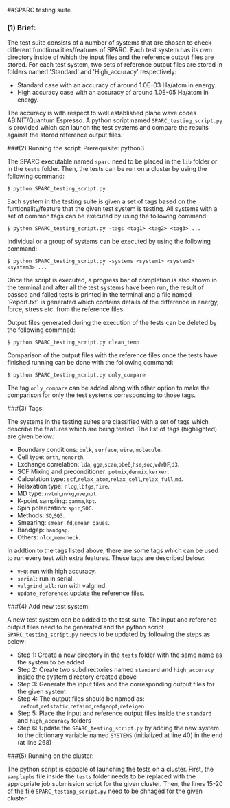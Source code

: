 ##SPARC testing suite 

### (1) Brief:
The test suite consists of a number of systems that are chosen to check different functionalities/features of SPARC. Each test system has its own directory inside of which the input files and the reference output files are stored. For each test system, two sets of reference output files are stored in folders named 'Standard' and 'High_accuracy' respectively: 

* Standard case with an accuracy of around 1.0E-03 Ha/atom in energy. 
* High accuracy case with an accuracy of around 1.0E-05 Ha/atom in energy.

The accuracy is with respect to well established plane wave codes ABINIT/Quantum Espresso.  A python script named `SPARC_testing_script.py` is provided which can launch the test systems and compare the results against the stored reference output files.

###(2) Running the script: 
Prerequisite: python3

The SPARC executable named `sparc` need to be placed in the `lib` folder or in the `tests` folder. Then, the tests can be run on a cluster by using the following command:
```shell
$ python SPARC_testing_script.py
```
Each system in the testing suite is given a set of tags based on the funtionality/feature that the given test system is testing. All systems with a set of common tags can be executed by using the following command:
```shell
$ python SPARC_testing_script.py -tags <tag1> <tag2> <tag3> ...
```
Individual or a group of systems can be executed by using the following command:
```shell
$ python SPARC_testing_script.py -systems <system1> <system2> <system3> ...
```

Once the script is executed, a progress bar of completion is also shown in the terminal and after all the test systems have been run, the result of passed and failed tests is printed in the terminal and a file named 'Report.txt' is generated which contains details of the difference in energy, force, stress etc. from the reference files. 

Output files generated during the execution of the tests can be deleted by the following commnad:
```shell
$ python SPARC_testing_script.py clean_temp
```

Comparison of the output files with the reference files once the tests have finished running can be done with the following command:

```shell
$ python SPARC_testing_script.py only_compare
```

The tag `only_compare` can be added along with other option to make the comparison for only the test systems corresponding to those tags.

###(3) Tags:

The systems in the testing suites are classified with a set of tags which describe the features which are being tested. The list of tags (highlighted) are given below:
* Boundary conditions: `bulk`, `surface`, `wire`, `molecule`.
* Cell type: `orth`, `nonorth`.
* Exchange correlation: `lda`, `gga`,`scan`,`pbe0`,`hse`,`soc`,`vdWDF`,`d3`.
* SCF Mixing and preconditioner: `potmix`,`denmix`,`kerker`.
* Calculation type: `scf`,`relax_atom`,`relax_cell`,`relax_full`,`md`.
* Relaxation type: `nlcg`,`lbfgs`,`fire`.
* MD type: `nvtnh`,`nvkg`,`nve`,`npt`.
* K-point sampling: `gamma`,`kpt`.
* Spin polarization: `spin`,`SOC`.
* Methods: `SQ`,`SQ3`.
* Smearing: `smear_fd`,`smear_gauss`.
* Bandgap: `bandgap`.
* Others: `nlcc`,`memcheck`.

In addtion to the tags listed above, there are some tags which can be used to run every test with extra features. These tags are described below:

* `VHQ`: run with high accuracy.
* `serial`: run in serial.
* `valgrind_all`: run with valgrind.
* `update_reference`: update the reference files. 

###(4) Add new test system:

A new test system can be added to the test suite. The input and reference output files need to be generated and the python script `SPARC_testing_script.py` needs to be updated by following the steps as below:

* Step 1: Create a new directory in the `tests` folder with the same name as the system to be added 
* Step 2: Create two subdirectories named `standard` and `high_accuracy` inside the system directory created above
* Step 3: Generate the input files and the corresponding output files for the given system
* Step 4: The output files should be named as: `.refout`,`refstatic`,`refaimd`,`refgeopt`,`refeigen`
* Step 5: Place the input and reference output files inside the `standard` and `high_accuracy` folders
* Step 6: Update the `SPARC_testing_script.py` by adding the new system to the dictionary variable named `SYSTEMS` (initialized at line 40) in the end (at line 268)

###(5) Running on the cluster:

The python script is capable of launching the tests on a cluster. First, the `samplepbs` file inside the `tests` folder needs to be replaced with the appropriate job submission script for the given cluster. Then, the lines 15-20 of the file `SPARC_testing_script.py` need to be chnaged for the given cluster. 

